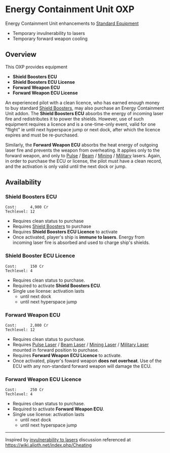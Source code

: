 # Energy Containment Unit OXP

Energy Containment Unit enhancements to
[Standard Equipment](https://wiki.alioth.net/index.php/Oolite_Equipment)
- Temporary invulnerability to lasers
- Temporary forward weapon cooling

## Overview

This OXP provides equipment
- **Shield Boosters ECU**
- **Shield Boosters ECU License**
- **Forward Weapon ECU**
- **Forward Weapon ECU License**

An experienced pilot with a clean licence, who has earned enough money to buy
standard [Shield Boosters](https://wiki.alioth.net/index.php/Shield_Boosters),
may also purchase an Energy Containment Unit addon. The **Shield Boosters ECU**
absorbs the energy of incoming laser fire and redistributes it to power the
shields. However, use of such equipment requires a licence and is a
one-time-only event, valid for one "flight" ie until next hyperspace jump or
next dock, after which the licence expires and must be re-purchased.

Similarly, the **Forward Weapon ECU** absorbs the heat energy of outgoing laser
fire and prevents the weapon from overheating. It applies only to the forward
weapon, and only to
[Pulse](https://wiki.alioth.net/index.php/Pulse_Laser) /
[Beam](https://wiki.alioth.net/index.php/Beam_Laser) /
[Mining](https://wiki.alioth.net/index.php/Mining_Laser) /
[Military](https://wiki.alioth.net/index.php/Military_Laser)
lasers. Again, in order to
purchase the ECU or license, the pilot must have a clean record, and the
activation is only valid until the next dock or jump.


## Availability

### **Shield Boosters ECU**
    Cost:      4,900 Cr
    Techlevel: 12
  - Requires clean status to purchase
  - Requires [Shield Boosters](https://wiki.alioth.net/index.php/Shield_Boosters) to purchase
  - Requires **Shield Boosters ECU Licence** to activate
  - Once activated, player's ship is **immune to lasers**. Energy from incoming laser fire is absorbed and used to charge ship's shields.

### **Shield Booster ECU Licence**
    Cost:      150 Cr
    Techlevel: 4
  - Requires clean status to purchase.
  - Required to activate **Shield Boosters ECU**.
  - Single use license: activation lasts
    - until next dock
    - until next hyperspace jump

### **Forward Weapon ECU**
    Cost:      2,000 Cr
    Techlevel: 12
  - Requires clean status to purchase.
  - Requires [Pulse Laser](https://wiki.alioth.net/index.php/Pulse_Laser) /
    [Beam Laser](https://wiki.alioth.net/index.php/Beam_Laser) /
    [Mining Laser](https://wiki.alioth.net/index.php/Mining_Laser) /
    [Military Laser](https://wiki.alioth.net/index.php/Military_Laser)
    mounted in forward position to purchase.
  - Requires **Forward Weapon ECU Licence** to activate.
  - Once activated, player's foward weapon **does not overheat**.
    Use of the ECU with any non-standard forward weapon will damage the ECU.

### **Forward Weapon ECU Licence**
    Cost:      250 Cr
    Techlevel: 4
  - Requires clean status to purchase.
  - Required to activate **Forward Weapon ECU**.
  - Single use license: activation lasts
    - until next dock
    - until next hyperspace jump

-------------------------------------------------------------------------------

Inspired by [invulnerability to lasers](https://bb.oolite.space/viewtopic.php?p=284994#p284994)
discussion referenced at https://wiki.alioth.net/index.php/Cheating
